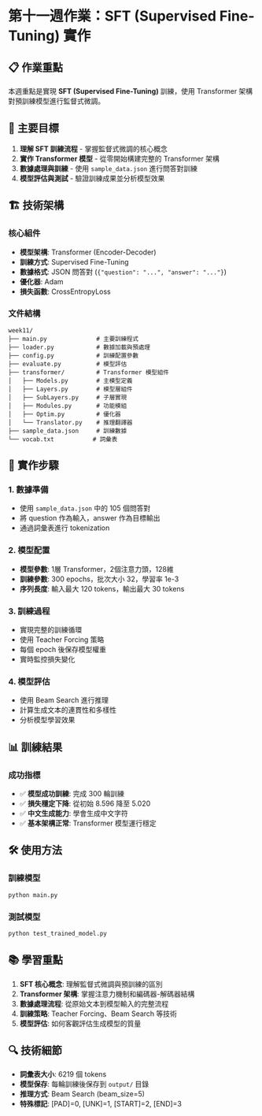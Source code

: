 # 第十一週作業：SFT (Supervised Fine-Tuning) 實作

## 📋 作業重點

本週重點是實現 **SFT (Supervised Fine-Tuning)** 訓練，使用 Transformer 架構對預訓練模型進行監督式微調。

## 🎯 主要目標

1. **理解 SFT 訓練流程** - 掌握監督式微調的核心概念
2. **實作 Transformer 模型** - 從零開始構建完整的 Transformer 架構
3. **數據處理與訓練** - 使用 `sample_data.json` 進行問答對訓練
4. **模型評估與測試** - 驗證訓練成果並分析模型效果

## 🏗️ 技術架構

### 核心組件
- **模型架構**: Transformer (Encoder-Decoder)
- **訓練方式**: Supervised Fine-Tuning
- **數據格式**: JSON 問答對 (`{"question": "...", "answer": "..."}`)
- **優化器**: Adam
- **損失函數**: CrossEntropyLoss

### 文件結構
```
week11/
├── main.py              # 主要訓練程式
├── loader.py            # 數據加載與預處理
├── config.py            # 訓練配置參數
├── evaluate.py          # 模型評估
├── transformer/         # Transformer 模型組件
│   ├── Models.py        # 主模型定義
│   ├── Layers.py        # 模型層組件
│   ├── SubLayers.py     # 子層實現
│   ├── Modules.py       # 功能模組
│   ├── Optim.py         # 優化器
│   └── Translator.py    # 推理翻譯器
├── sample_data.json     # 訓練數據
└── vocab.txt           # 詞彙表
```

## 🚀 實作步驟

### 1. 數據準備
- 使用 `sample_data.json` 中的 105 個問答對
- 將 question 作為輸入，answer 作為目標輸出
- 通過詞彙表進行 tokenization

### 2. 模型配置
- **模型參數**: 1層 Transformer，2個注意力頭，128維
- **訓練參數**: 300 epochs，批次大小 32，學習率 1e-3
- **序列長度**: 輸入最大 120 tokens，輸出最大 30 tokens

### 3. 訓練過程
- 實現完整的訓練循環
- 使用 Teacher Forcing 策略
- 每個 epoch 後保存模型權重
- 實時監控損失變化

### 4. 模型評估
- 使用 Beam Search 進行推理
- 計算生成文本的連貫性和多樣性
- 分析模型學習效果

## 📊 訓練結果

### 成功指標
- ✅ **模型成功訓練**: 完成 300 輪訓練
- ✅ **損失穩定下降**: 從初始 8.596 降至 5.020
- ✅ **中文生成能力**: 學會生成中文字符
- ✅ **基本架構正常**: Transformer 模型運行穩定

## 🛠️ 使用方法

### 訓練模型
```bash
python main.py
```

### 測試模型
```bash
python test_trained_model.py
```

## 📚 學習重點

1. **SFT 核心概念**: 理解監督式微調與預訓練的區別
2. **Transformer 架構**: 掌握注意力機制和編碼器-解碼器結構
3. **數據處理流程**: 從原始文本到模型輸入的完整流程
4. **訓練策略**: Teacher Forcing、Beam Search 等技術
5. **模型評估**: 如何客觀評估生成模型的質量

## 🔍 技術細節

- **詞彙表大小**: 6219 個 tokens
- **模型保存**: 每輪訓練後保存到 `output/` 目錄
- **推理方式**: Beam Search (beam_size=5)
- **特殊標記**: [PAD]=0, [UNK]=1, [START]=2, [END]=3
